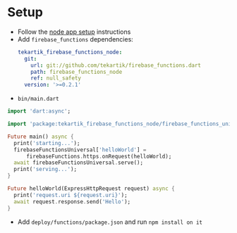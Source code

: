 # Setup

- Follow the [node app setup](https://github.com/tekartik/app_node_utils.dart/tree/master/app_build) instructions
- Add `firebase_functions` dependencies:
  ```yaml
  tekartik_firebase_functions_node:
    git:
      url: git://github.com/tekartik/firebase_functions.dart
      path: firebase_functions_node
      ref: null_safety
    version: '>=0.2.1'
  ```
- `bin/main.dart`

```dart
import 'dart:async';

import 'package:tekartik_firebase_functions_node/firebase_functions_universal.dart';

Future main() async {
  print('starting...');
  firebaseFunctionsUniversal['helloWorld'] =
      firebaseFunctions.https.onRequest(helloWorld);
  await firebaseFunctionsUniversal.serve();
  print('serving...');
}

Future helloWorld(ExpressHttpRequest request) async {
  print('request.uri ${request.uri}');
  await request.response.send('Hello');
}
```


- Add `deploy/functions/package.json` and run `npm install on it`